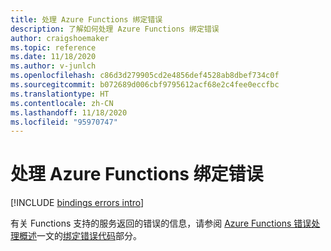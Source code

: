 ```yaml
---
title: 处理 Azure Functions 绑定错误
description: 了解如何处理 Azure Functions 绑定错误
author: craigshoemaker
ms.topic: reference
ms.date: 11/18/2020
ms.author: v-junlch
ms.openlocfilehash: c86d3d279905cd2e4856def4528ab8dbef734c0f
ms.sourcegitcommit: b072689d006cbf9795612acf68e2c4fee0eccfbc
ms.translationtype: HT
ms.contentlocale: zh-CN
ms.lasthandoff: 11/18/2020
ms.locfileid: "95970747"
---
```

# <a name="handle-azure-functions-binding-errors"></a>处理 Azure Functions 绑定错误

[!INCLUDE [bindings errors intro](../../includes/functions-bindings-errors-retries.md)]

有关 Functions 支持的服务返回的错误的信息，请参阅 [Azure Functions 错误处理概述](functions-bindings-error-pages.md)一文的[绑定错误代码](functions-bindings-error-pages.md#binding-error-codes)部分。  

